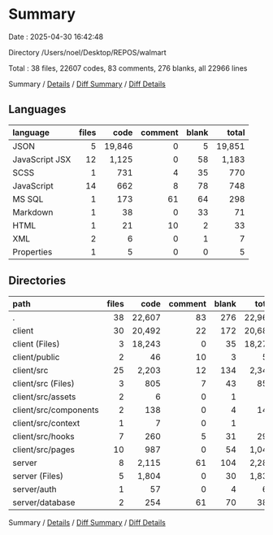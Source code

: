 # Summary

Date : 2025-04-30 16:42:48

Directory /Users/noel/Desktop/REPOS/walmart

Total : 38 files,  22607 codes, 83 comments, 276 blanks, all 22966 lines

Summary / [Details](details.md) / [Diff Summary](diff.md) / [Diff Details](diff-details.md)

## Languages
| language | files | code | comment | blank | total |
| :--- | ---: | ---: | ---: | ---: | ---: |
| JSON | 5 | 19,846 | 0 | 5 | 19,851 |
| JavaScript JSX | 12 | 1,125 | 0 | 58 | 1,183 |
| SCSS | 1 | 731 | 4 | 35 | 770 |
| JavaScript | 14 | 662 | 8 | 78 | 748 |
| MS SQL | 1 | 173 | 61 | 64 | 298 |
| Markdown | 1 | 38 | 0 | 33 | 71 |
| HTML | 1 | 21 | 10 | 2 | 33 |
| XML | 2 | 6 | 0 | 1 | 7 |
| Properties | 1 | 5 | 0 | 0 | 5 |

## Directories
| path | files | code | comment | blank | total |
| :--- | ---: | ---: | ---: | ---: | ---: |
| . | 38 | 22,607 | 83 | 276 | 22,966 |
| client | 30 | 20,492 | 22 | 172 | 20,686 |
| client (Files) | 3 | 18,243 | 0 | 35 | 18,278 |
| client/public | 2 | 46 | 10 | 3 | 59 |
| client/src | 25 | 2,203 | 12 | 134 | 2,349 |
| client/src (Files) | 3 | 805 | 7 | 43 | 855 |
| client/src/assets | 2 | 6 | 0 | 1 | 7 |
| client/src/components | 2 | 138 | 0 | 4 | 142 |
| client/src/context | 1 | 7 | 0 | 1 | 8 |
| client/src/hooks | 7 | 260 | 5 | 31 | 296 |
| client/src/pages | 10 | 987 | 0 | 54 | 1,041 |
| server | 8 | 2,115 | 61 | 104 | 2,280 |
| server (Files) | 5 | 1,804 | 0 | 30 | 1,834 |
| server/auth | 1 | 57 | 0 | 4 | 61 |
| server/database | 2 | 254 | 61 | 70 | 385 |

Summary / [Details](details.md) / [Diff Summary](diff.md) / [Diff Details](diff-details.md)